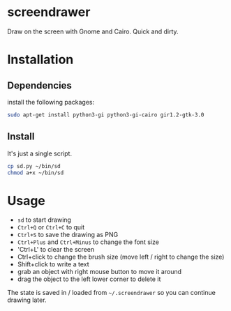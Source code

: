 # screendrawer

Draw on the screen with Gnome and Cairo. Quick and dirty.

# Installation

## Dependencies

install the following packages:

```bash
sudo apt-get install python3-gi python3-gi-cairo gir1.2-gtk-3.0
```

## Install

It's just a single script.

```bash
cp sd.py ~/bin/sd
chmod a+x ~/bin/sd
```

# Usage

 * `sd` to start drawing
 * `Ctrl+Q` or `Ctrl+C` to quit
 * `Ctrl+S` to save the drawing as PNG
 * `Ctrl+Plus` and `Ctrl+Minus` to change the font size
 * 'Ctrl+L' to clear the screen
 * Ctrl+click to change the brush size (move left / right to change the size)
 * Shift+click to write a text
 * grab an object with right mouse button to move it around
 * drag the object to the left lower corner to delete it

The state is saved in / loaded from `~/.screendrawer` so you can continue drawing later.

